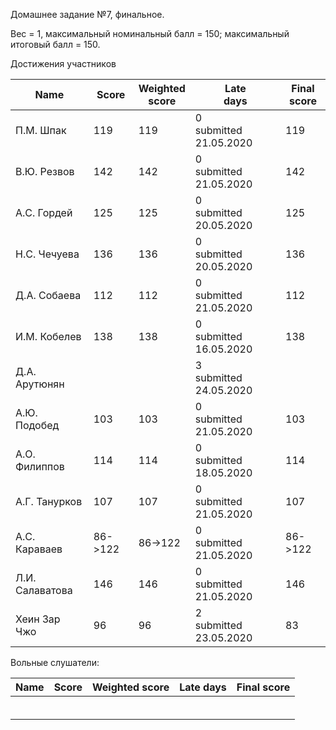 Домашнее задание №7, финальное.

Вес = 1, максимальный номинальный балл = 150; максимальный итоговый балл = 150.



Достижения участников

| Name            | Score                    | Weighted<br>score        | Late<br>days                | Final<br>score           |
| --------------- | ------------------------ | ------------------------ | --------------------------- | ------------------------ |
| П.М. Шпак       | 119 | 119 | 0<br />submitted 21.05.2020 | 119 |
| В.Ю. Резвов     | 142 | 142 | 0<br />submitted 21.05.2020 | 142 |
| А.С. Гордей     | 125 | 125 | 0<br />submitted 20.05.2020 | 125 |
| Н.С. Чечуева    | 136 | 136 | 0<br />submitted 20.05.2020 | 136 |
| Д.А. Собаева    | 112 | 112 | 0<br />submitted 21.05.2020 | 112 |
| И.М. Кобелев    | 138   | 138               | 0<br />submitted 16.05.2020 | 138 |
| Д.А. Арутюнян   |       |                   | 3<br />submitted 24.05.2020 |                |
| А.Ю. Подобед    | 103   | 103 | 0<br />submitted 21.05.2020 | 103 |
| А.О. Филиппов   | 114 | 114 | 0<br />submitted 18.05.2020 | 114 |
| А.Г. Танурков   | 107 | 107 | 0<br />submitted 21.05.2020 | 107 |
| А.С. Караваев   | 86->122 | 86->122 | 0<br />submitted 21.05.2020 | 86->122 |
| Л.И. Салаватова | 146 | 146 | 0<br />submitted 21.05.2020 | 146 |
| Хеин Зар Чжо    | 96 | 96 | 2<br />submitted 23.05.2020 | 83 |



Вольные слушатели:

| Name         | Score | Weighted score | Late days | Final score |
| ------------ | ----- | -------------- | --------- | ----------- |
|              |       |                |           |             |
|              |       |                |           |             |
|              |       |                |           |             |
|              |       |                |           |             |
|              |       |                |           |             |
|              |       |                |           |             |

